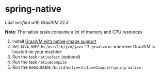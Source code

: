 # spring-native

_Last verified with GraalVM 22.3_

**Note**: The native tasks consume a lot of memory and CPU resources

1. Install [GraalVM with native-image support](https://graalvm.github.io/native-build-tools/latest/graalvm-setup.html)
2. Set `JAVA_HOME` to `/usr/lib/jvm/java-17-graalvm` or wherever GraalVM is located on your machine
3. Run the task `nativeTest` (optional)
4. Run the task `nativeCompile`
5. Run the executable `/build/native/nativeCompile/spring-native`
